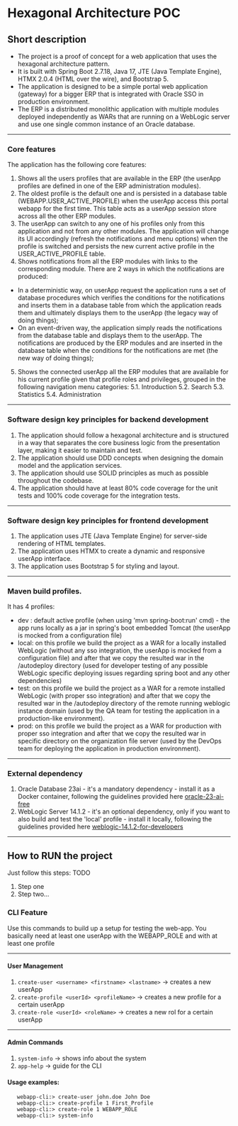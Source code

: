 # Hexagonal Architecture POC 

## Short description
- The project is a proof of concept for a web application that uses the hexagonal architecture pattern. 
- It is built with Spring Boot 2.7.18, Java 17, JTE (Java Template Engine), HTMX 2.0.4 (HTML over the wire), and Bootstrap 5.
- The application is designed to be a simple portal web application (gateway) for a bigger ERP that is integrated with Oracle SSO in production environment.
- The ERP is a distributed monolithic application with multiple modules deployed independently as WARs that are running on a WebLogic server and use one single common instance of an Oracle database.
---
### Core features
The application has the following core features:
1. Shows all the users profiles that are available in the ERP (the userApp profiles are defined in one of the ERP administration modules). 
2. The oldest profile is the default one and is persisted in a database table (WEBAPP.USER_ACTIVE_PROFILE) when the userApp access this portal webapp for the first time. This table acts as a userApp session store across all the other ERP modules.
3. The userApp can switch to any one of his profiles only from this application and not from any other modules. The application will change its UI accordingly (refresh the notifications and menu options) when the profile is switched and persists the new current active profile in the USER_ACTIVE_PROFILE table. 
4. Shows notifications from all the ERP modules with links to the corresponding module. There are 2 ways in which the notifications are produced: 
- In a deterministic way, on userApp request the application runs a set of database procedures which verifies the conditions for the notifications and inserts them in a database table from which the application reads them and ultimately displays them to the userApp (the legacy way of doing things); 
- On an event-driven way, the application simply reads the notifications from the database table and displays them to the userApp. The notifications are produced by the ERP modules and are inserted in the database table when the conditions for the notifications are met (the new way of doing things);
5. Shows the connected userApp all the ERP modules that are available for his current profile given that profile roles and privileges, grouped in the following navigation menu categories: 
      5.1. Introduction
      5.2. Search
      5.3. Statistics
      5.4. Administration
---
### Software design key principles for backend development
1. The application should follow a hexagonal architecture and is structured in a way that separates the core business logic from the presentation layer, making it easier to maintain and test.
2. The application should use DDD concepts when designing the domain model and the application services.
3. The application should use SOLID principles as much as possible throughout the codebase.
4. The application should have at least 80% code coverage for the unit tests and 100% code coverage for the integration tests.
---
### Software design key principles for frontend development
1. The application uses JTE (Java Template Engine) for server-side rendering of HTML templates.
2. The application uses HTMX to create a dynamic and responsive userApp interface.
3. The application uses Bootstrap 5 for styling and layout.
---
### Maven build profiles.
It has 4 profiles: 
- dev : default active profile (when using 'mvn spring-boot:run' cmd) - the app runs locally as a jar in spring's boot embedded Tomcat (the userApp is mocked from a configuration file)
- local: on this profile we build the project as a WAR for a locally installed WebLogic (without any sso integration, the userApp is mocked from a configuration file) and after that we copy the resulted war in the /autodeploy directory (used for developer testing of any possible WebLogic specific deploying issues regarding spring boot and any other dependencies)
- test: on this profile we build the project as a WAR for a remote installed WebLogic (with proper sso integration) and after that we copy the resulted war in the /autodeploy directory of the remote running weblogic instance domain (used by the QA team for testing the application in a production-like environment).
- prod: on this profile we build the project as a WAR for production with proper sso integration and after that we copy the resulted war in specific directory on the organization file server (used by the DevOps team for deploying the application in production environment).
---
### External dependency 
1. Oracle Database 23ai - it's a mandatory dependency - install it as a Docker container, following the guidelines provided here [oracle-23-ai-free](https://hub.docker.com/r/gvenzl/oracle-free)
2. WebLogic Server 14.1.2 - it's an optional dependency, only if you want to also build and test the 'local' profile - install it locally, following the guidelines provided here [weblogic-14.1.2-for-developers](https://docs.oracle.com/en/middleware/fusion-middleware/weblogic-server/14.1.2/wlsig/installing-weblogic-server-for-developers.html#WLSIG415) 
---

## How to RUN the project

Just follow this steps:
TODO
1. Step one
2. Step two...

### CLI Feature

Use this commands to build up a setup for testing the web-app. You basically need at least one userApp with the WEBAPP_ROLE and with at least one profile

---
#### User Management 
1. `create-user <username> <firstname> <lastname>` -> creates a new userApp
2. `create-profile <userId> <profileName>` -> creates a new profile for a certain userApp
3. `create-role <userId> <roleName>` -> creates a new rol for a certain userApp
---
#### Admin Commands
1. `system-info` -> shows info about the system
2. `app-help` -> guide for the CLI

#### Usage examples:

	   webapp-cli:> create-user john.doe John Doe
	   webapp-cli:> create-profile 1 First_Profile
	   webapp-cli:> create-role 1 WEBAPP_ROLE
	   webapp-cli:> system-info

